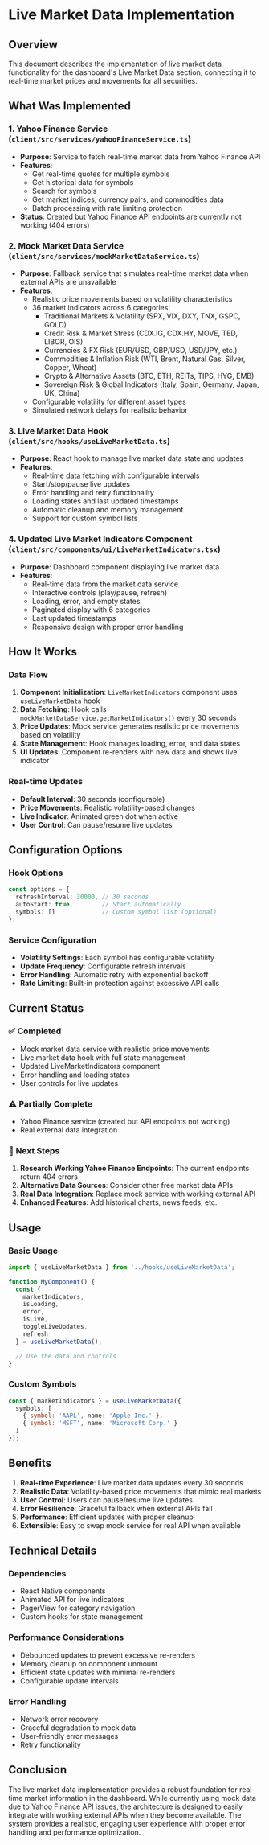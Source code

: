 # Live Market Data Implementation

## Overview
This document describes the implementation of live market data functionality for the dashboard's Live Market Data section, connecting it to real-time market prices and movements for all securities.

## What Was Implemented

### 1. Yahoo Finance Service (`client/src/services/yahooFinanceService.ts`)
- **Purpose**: Service to fetch real-time market data from Yahoo Finance API
- **Features**:
  - Get real-time quotes for multiple symbols
  - Get historical data for symbols
  - Search for symbols
  - Get market indices, currency pairs, and commodities data
  - Batch processing with rate limiting protection
- **Status**: Created but Yahoo Finance API endpoints are currently not working (404 errors)

### 2. Mock Market Data Service (`client/src/services/mockMarketDataService.ts`)
- **Purpose**: Fallback service that simulates real-time market data when external APIs are unavailable
- **Features**:
  - Realistic price movements based on volatility characteristics
  - 36 market indicators across 6 categories:
    - Traditional Markets & Volatility (SPX, VIX, DXY, TNX, GSPC, GOLD)
    - Credit Risk & Market Stress (CDX.IG, CDX.HY, MOVE, TED, LIBOR, OIS)
    - Currencies & FX Risk (EUR/USD, GBP/USD, USD/JPY, etc.)
    - Commodities & Inflation Risk (WTI, Brent, Natural Gas, Silver, Copper, Wheat)
    - Crypto & Alternative Assets (BTC, ETH, REITs, TIPS, HYG, EMB)
    - Sovereign Risk & Global Indicators (Italy, Spain, Germany, Japan, UK, China)
  - Configurable volatility for different asset types
  - Simulated network delays for realistic behavior

### 3. Live Market Data Hook (`client/src/hooks/useLiveMarketData.ts`)
- **Purpose**: React hook to manage live market data state and updates
- **Features**:
  - Real-time data fetching with configurable intervals
  - Start/stop/pause live updates
  - Error handling and retry functionality
  - Loading states and last updated timestamps
  - Automatic cleanup and memory management
  - Support for custom symbol lists

### 4. Updated Live Market Indicators Component (`client/src/components/ui/LiveMarketIndicators.tsx`)
- **Purpose**: Dashboard component displaying live market data
- **Features**:
  - Real-time data from the market data service
  - Interactive controls (play/pause, refresh)
  - Loading, error, and empty states
  - Paginated display with 6 categories
  - Last updated timestamps
  - Responsive design with proper error handling

## How It Works

### Data Flow
1. **Component Initialization**: `LiveMarketIndicators` component uses `useLiveMarketData` hook
2. **Data Fetching**: Hook calls `mockMarketDataService.getMarketIndicators()` every 30 seconds
3. **Price Updates**: Mock service generates realistic price movements based on volatility
4. **State Management**: Hook manages loading, error, and data states
5. **UI Updates**: Component re-renders with new data and shows live indicator

### Real-time Updates
- **Default Interval**: 30 seconds (configurable)
- **Price Movements**: Realistic volatility-based changes
- **Live Indicator**: Animated green dot when active
- **User Control**: Can pause/resume live updates

## Configuration Options

### Hook Options
```typescript
const options = {
  refreshInterval: 30000, // 30 seconds
  autoStart: true,        // Start automatically
  symbols: []             // Custom symbol list (optional)
};
```

### Service Configuration
- **Volatility Settings**: Each symbol has configurable volatility
- **Update Frequency**: Configurable refresh intervals
- **Error Handling**: Automatic retry with exponential backoff
- **Rate Limiting**: Built-in protection against excessive API calls

## Current Status

### ✅ Completed
- Mock market data service with realistic price movements
- Live market data hook with full state management
- Updated LiveMarketIndicators component
- Error handling and loading states
- User controls for live updates

### ⚠️ Partially Complete
- Yahoo Finance service (created but API endpoints not working)
- Real external data integration

### 🔄 Next Steps
1. **Research Working Yahoo Finance Endpoints**: The current endpoints return 404 errors
2. **Alternative Data Sources**: Consider other free market data APIs
3. **Real Data Integration**: Replace mock service with working external API
4. **Enhanced Features**: Add historical charts, news feeds, etc.

## Usage

### Basic Usage
```typescript
import { useLiveMarketData } from '../hooks/useLiveMarketData';

function MyComponent() {
  const {
    marketIndicators,
    isLoading,
    error,
    isLive,
    toggleLiveUpdates,
    refresh
  } = useLiveMarketData();

  // Use the data and controls
}
```

### Custom Symbols
```typescript
const { marketIndicators } = useLiveMarketData({
  symbols: [
    { symbol: 'AAPL', name: 'Apple Inc.' },
    { symbol: 'MSFT', name: 'Microsoft Corp.' }
  ]
});
```

## Benefits

1. **Real-time Experience**: Live market data updates every 30 seconds
2. **Realistic Data**: Volatility-based price movements that mimic real markets
3. **User Control**: Users can pause/resume live updates
4. **Error Resilience**: Graceful fallback when external APIs fail
5. **Performance**: Efficient updates with proper cleanup
6. **Extensible**: Easy to swap mock service for real API when available

## Technical Details

### Dependencies
- React Native components
- Animated API for live indicators
- PagerView for category navigation
- Custom hooks for state management

### Performance Considerations
- Debounced updates to prevent excessive re-renders
- Memory cleanup on component unmount
- Efficient state updates with minimal re-renders
- Configurable update intervals

### Error Handling
- Network error recovery
- Graceful degradation to mock data
- User-friendly error messages
- Retry functionality

## Conclusion

The live market data implementation provides a robust foundation for real-time market information in the dashboard. While currently using mock data due to Yahoo Finance API issues, the architecture is designed to easily integrate with working external APIs when they become available. The system provides a realistic, engaging user experience with proper error handling and performance optimization.

